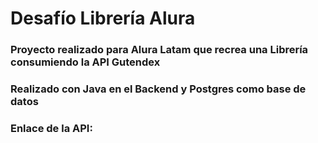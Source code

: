 # Desafío Librería Alura

### Proyecto realizado para Alura Latam que recrea una Librería consumiendo la API Gutendex

### Realizado con Java en el Backend y Postgres como base de datos

### Enlace de la API: 
